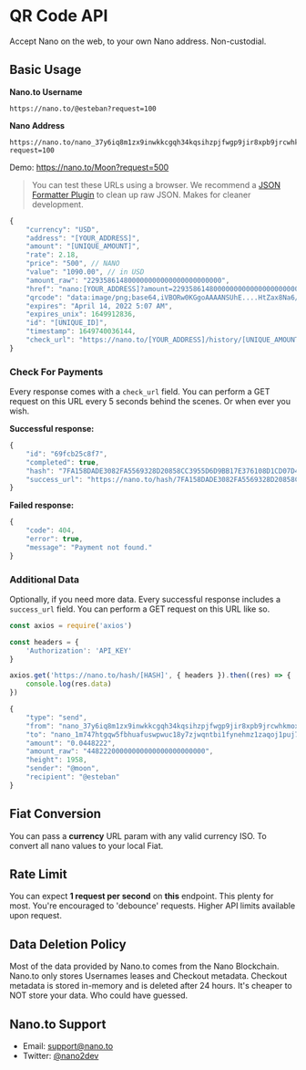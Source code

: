 # QR Code API

Accept Nano on the web, to your own Nano address. Non-custodial.

## Basic Usage

**Nano.to Username**
```text
https://nano.to/@esteban?request=100
```

**Nano Address**
```
https://nano.to/nano_37y6iq8m1zx9inwkkcgqh34kqsihzpjfwgp9jir8xpb9jrcwhkmoxpo61f4o?request=100
```

Demo: https://nano.to/Moon?request=500

> You can test these URLs using a browser. We recommend a [JSON Formatter Plugin](https://chrome.google.com/webstore/detail/json-formatter/bcjindcccaagfpapjjmafapmmgkkhgoa?hl=en) to clean up raw JSON. Makes for cleaner development.

```js
{
    "currency": "USD",
    "address": "[YOUR_ADDRESS]",
    "amount": "[UNIQUE_AMOUNT]",
    "rate": 2.18,
    "price": "500", // NANO
    "value": "1090.00", // in USD
    "amount_raw": "229358614800000000000000000000000",
    "href": "nano:[YOUR_ADDRESS]?amount=229358614800000000000000000000000",
    "qrcode": "data:image/png;base64,iVBORw0KGgoAAAANSUhE....HtZax8Na6/g/xd7Qn+uus8kAAAAASUVORK5CYII=",
    "expires": "April 14, 2022 5:07 AM", 
    "expires_unix": 1649912836,
    "id": "[UNIQUE_ID]",
    "timestamp": 1649740036144,
    "check_url": "https://nano.to/[YOUR_ADDRESS]/history/[UNIQUE_AMOUNT]?check=[UNIQUE_ID]" // for checking payment 
}
```

### Check For Payments

Every response comes with a ```check_url``` field. You can perform a GET request on this URL every 5 seconds behind the scenes. Or when ever you wish.

**Successful response:**

```js
{
    "id": "69fcb25c8f7",
    "completed": true,
    "hash": "7FA158DADE3082FA5569328D20858CC3955D6D9BB17E376108D1CD07D4B6C24E",
    "success_url": "https://nano.to/hash/7FA158DADE3082FA5569328D20858CC3955D6D9BB17E376108D1CD07D4B6C24E"
}
```

**Failed response:**

```js
{
    "code": 404,
    "error": true,
    "message": "Payment not found."
}
```

### Additional Data

Optionally, if you need more data. Every successful response includes a ```success_url``` field. You can perform a GET request on this URL like so.

```js
const axios = require('axios')

const headers = { 
    'Authorization': 'API_KEY'
}

axios.get('https://nano.to/hash/[HASH]', { headers }).then((res) => {
    console.log(res.data)
})
```

```js
{
    "type": "send",
    "from": "nano_37y6iq8m1zx9inwkkcgqh34kqsihzpjfwgp9jir8xpb9jrcwhkmoxpo61f4o",
    "to": "nano_1m747htgqw5fbhuafuswpwuc18y7zjwqntbi1fynehmz1zaqoj1puj7h96oj",
    "amount": "0.0448222",
    "amount_raw": "44822200000000000000000000000",
    "height": 1958,
    "sender": "@moon",
    "recipient": "@esteban"
}
```

## Fiat Conversion

You can pass a **currency** URL param with any valid currency ISO. To convert all nano values to your local Fiat.

## Rate Limit

You can expect **1 request per second** on **this** endpoint. This plenty for most. You're encouraged to 'debounce' requests. Higher API limits available upon request.

## Data Deletion Policy

Most of the data provided by Nano.to comes from the Nano Blockchain. Nano.to only stores Usernames leases and Checkout metadata. Checkout metadata is stored in-memory and is deleted after 24 hours. It's cheaper to NOT store your data. Who could have guessed. 

## Nano.to Support

- Email: support@nano.to
- Twitter: [@nano2dev](https://twitter.com/nano2dev)